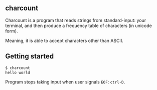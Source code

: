 ## charcount

Charcount is a program that reads strings from standard-input: your terminal, and then produce a frequency table of characters (in unicode form).

Meaning, it is able to accept characters other than ASCII.


## Getting started
```sh
$ charcount
hello world
```

Program stops taking input when user signals `EOF`: `ctrl-D`.

